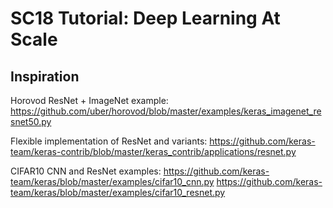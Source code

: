# SC18 Tutorial: Deep Learning At Scale

## Inspiration

Horovod ResNet + ImageNet example:
https://github.com/uber/horovod/blob/master/examples/keras_imagenet_resnet50.py

Flexible implementation of ResNet and variants:
https://github.com/keras-team/keras-contrib/blob/master/keras_contrib/applications/resnet.py

CIFAR10 CNN and ResNet examples:
https://github.com/keras-team/keras/blob/master/examples/cifar10_cnn.py
https://github.com/keras-team/keras/blob/master/examples/cifar10_resnet.py
